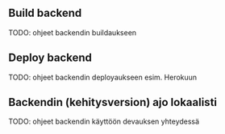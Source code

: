 ## Build backend

TODO: ohjeet backendin buildaukseen

## Deploy backend

TODO: ohjeet backendin deployaukseen esim. Herokuun

## Backendin (kehitysversion) ajo lokaalisti

TODO: ohjeet backendin käyttöön devauksen yhteydessä
